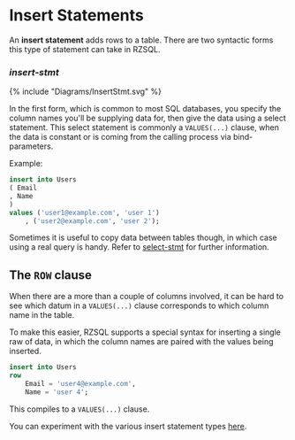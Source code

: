 # Insert Statements

An **insert statement** adds rows to a table. There are two syntactic forms this
type of statement can take in RZSQL.

### _insert-stmt_

{% include "Diagrams/InsertStmt.svg" %}

In the first form, which is common to most SQL databases, you specify the column
names you'll be supplying data for, then give the data using a select statement.
This select statement is commonly a `VALUES(...)` clause, when the data is
constant or is coming from the calling process via bind-parameters.

Example:

```sql
insert into Users
( Email
, Name
)
values ('user1@example.com', 'user 1')
    , ('user2@example.com', 'user 2');
```

Sometimes it is useful to copy data between tables though, in which case using a
real query is handy. Refer to [select-stmt](SelectStmt.md) for further information.

## The `ROW` clause

When there are a more than a couple of columns involved, it can be hard to see
which datum in a `VALUES(...)` clause corresponds to which column name in the
table.

To make this easier, RZSQL supports a special syntax for inserting a single raw
of data, in which the column names are paired with the values being inserted.

```sql
insert into Users
row
    Email = 'user4@example.com',
    Name = 'user 4';
```

This compiles to a `VALUES(...)` clause.

You can experiment with the various insert statement types
[here](http://rzsql.net/#63DD33DE821DA57BC8E3268EB8FB013441B48B46).
